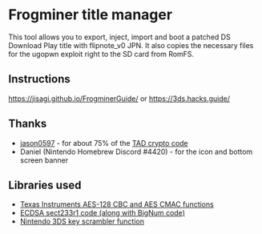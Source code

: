 # Frogminer title manager
This tool allows you to export, inject, import and boot a patched DS Download Play title with flipnote_v0 JPN.
It also copies the necessary files for the ugopwn exploit right to the SD card from RomFS.

## Instructions
https://jisagi.github.io/FrogminerGuide/ or https://3ds.hacks.guide/

## Thanks
 * [jason0597](https://github.com/jason0597) - for about 75% of the [TAD crypto code](https://github.com/jason0597/TADPole-3DS/)
 * Daniel (Nintendo Homebrew Discord #4420) - for the icon and bottom screen banner

## Libraries used
 * [Texas Instruments AES-128 CBC and AES CMAC functions](https://github.com/flexibity-team/AES-CMAC-RFC)
 * [ECDSA sect233r1 code (along with BigNum code)](http://git.infradead.org/?p=users/segher/wii.git)
 * [Nintendo 3DS key scrambler function](https://github.com/luigoalma/3ds_keyscrambler/blob/master/src/UnScrambler.c#L50)